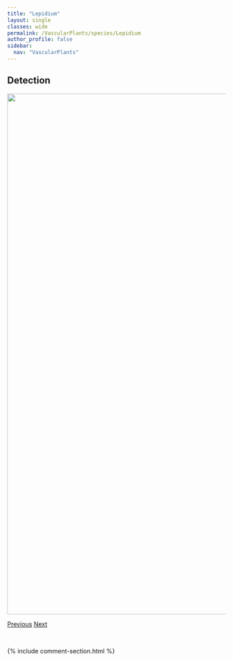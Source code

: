 ```yaml
---
title: "Lepidium"
layout: single
classes: wide
permalink: /VascularPlants/species/Lepidium
author_profile: false
sidebar:
  nav: "VascularPlants"
---
```


<h2>Detection</h2>

<a href="https://drive.google.com/uc?export=view&id=1fcDce6jaLPFWlLn9Tc3HmrEFwjC6n0pY">
<img src="https://drive.google.com/uc?export=view&id=1fcDce6jaLPFWlLn9Tc3HmrEFwjC6n0pY" height = "1200" width = "800">
</a>


<a href="/DevelopmentWebsite/VascularPlants/species/LensCulinaris" class="pagination--pager" title="Lens culinaris">Previous</a> <a href="/DevelopmentWebsite/VascularPlants/species/LepidiumDensiflorumRamosissimum" class="pagination--pager" title="Lepidium densiflorum/ramosissimum">Next</a>

<p>&nbsp;</p>

{% include comment-section.html %}
